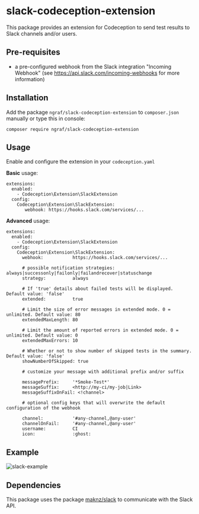 slack-codeception-extension
=============================
This package provides an extension for Codeception to send test results to Slack channels and/or users.

Pre-requisites
-------------

- a pre-configured webhook from the Slack integration "Incoming Webhook"
(see https://api.slack.com/incoming-webhooks for more information)

Installation
-----------

Add the package `ngraf/slack-codeception-extension` to `composer.json` manually or type this in console:

    composer require ngraf/slack-codeception-extension
    
Usage
-----
Enable and configure the extension in your `codeception.yaml`

**Basic** usage:

    extensions:
      enabled:
        - Codeception\Extension\SlackExtension
      config:
        Codeception\Extension\SlackExtension:
           webhook: https://hooks.slack.com/services/...
           
**Advanced** usage:

    extensions:
      enabled:
        - Codeception\Extension\SlackExtension
      config:
        Codeception\Extension\SlackExtension:
          webhook:           https://hooks.slack.com/services/...
           
          # possible notification strategies: always|successonly|failonly|failandrecover|statuschange
          strategy:          always
           
          # If 'true' details about failed tests will be displayed. Default value: 'false'
          extended:          true
           
          # Limit the size of error messages in extended mode. 0 = unlimited. Default value: 80
          extendedMaxLength: 80
           
          # Limit the amount of reported errors in extended mode. 0 = unlimited. Default value: 0
          extendedMaxErrors: 10

          # Whether or not to show number of skipped tests in the summary. Default value: 'false'
          showNumberOfSkipped: true

          # customize your message with additional prefix and/or suffix
           
          messagePrefix:     '*Smoke-Test*'
          messageSuffix:     <http://my-ci/my-job|Link>
          messageSuffixOnFail: <!channel>
           
          # optional config keys that will overwrite the default configuration of the webhook
                      
          channel:           '#any-channel,@any-user'
          channelOnFail:     '#any-channel,@any-user'
          username:          CI
          icon:              :ghost:
           
Example
-----

![slack-example](slack-example.png)

Dependencies
-----
This package uses the package [maknz/slack](https://github.com/maknz/slack) to communicate with the Slack API.
